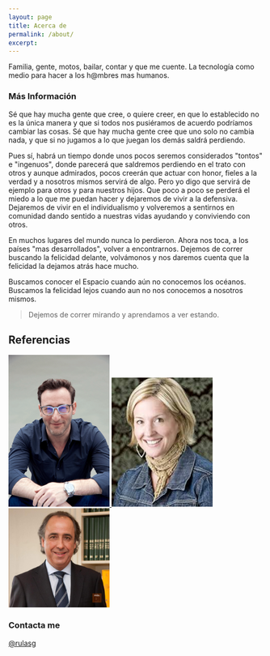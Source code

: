 ```yaml
---
layout: page
title: Acerca de
permalink: /about/
excerpt: 
---
```


Familia, gente, motos, bailar, contar y que me cuente. La tecnología como medio para hacer a los h@mbres mas humanos.

### Más Información

Sé que hay mucha gente que cree, o quiere creer, en que lo establecido no es la única manera y que si todos nos pusiéramos de acuerdo podríamos cambiar las cosas. Sé que hay mucha gente cree que uno solo no cambia nada, y que si no jugamos a lo que juegan los demás saldrá perdiendo.

Pues sí, habrá un tiempo donde unos pocos seremos considerados "tontos" e "ingenuos", donde parecerá que saldremos perdiendo en el trato con otros y  aunque admirados, pocos creerán que actuar con honor, fieles a la verdad y a nosotros mismos servirá de algo.
Pero yo digo que servirá de ejemplo para otros y para nuestros hijos. Que poco a poco se perderá el miedo a lo que me puedan hacer y dejaremos de vivir a la defensiva. Dejaremos de vivir en el individualismo y volveremos a sentirnos en comunidad dando sentido a nuestras vidas ayudando y conviviendo con otros.

En muchos lugares del mundo nunca lo perdieron. Ahora nos toca, a los países "mas desarrollados", volver a encontrarnos. 
Dejemos de correr buscando la felicidad delante, volvámonos y nos daremos cuenta que la felicidad la dejamos atrás hace mucho.

Buscamos conocer el Espacio cuando aún no conocemos los océanos. Buscamos la felicidad lejos cuando aun no nos conocemos a nosotros mismos.

> Dejemos de correr mirando y aprendamos a ver estando.

## Referencias

<!-- ![https://simonsinek.com/about/simon-sinek](images/simonsinek.png) -->

<a href="https://simonsinek.com/about/simon-sinek">
    <img src="images/simonsinek.png" width = 200> 
</a>
<a href="https://brenebrown.com/">
    <img src="images/brenebrown.jpg" width = 200> 
</a>
 <a href="http://www.emilioduro.es/">
    <img src="images/emilioduro.jpg" width = 200>
  </a>


### Contacta me

[@rulasg](https://twitter.com/rulasg)